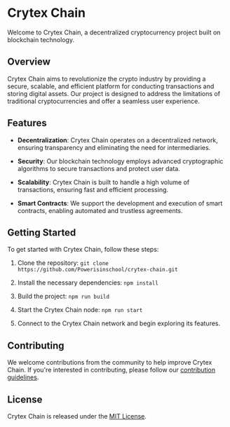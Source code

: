# Crytex Chain

Welcome to Crytex Chain, a decentralized cryptocurrency project built on blockchain technology.

## Overview

Crytex Chain aims to revolutionize the crypto industry by providing a secure, scalable, and efficient platform for conducting transactions and storing digital assets. Our project is designed to address the limitations of traditional cryptocurrencies and offer a seamless user experience.

## Features

- **Decentralization**: Crytex Chain operates on a decentralized network, ensuring transparency and eliminating the need for intermediaries.

- **Security**: Our blockchain technology employs advanced cryptographic algorithms to secure transactions and protect user data.

- **Scalability**: Crytex Chain is built to handle a high volume of transactions, ensuring fast and efficient processing.

- **Smart Contracts**: We support the development and execution of smart contracts, enabling automated and trustless agreements.

## Getting Started

To get started with Crytex Chain, follow these steps:

1. Clone the repository: `git clone https://github.com/Powerisinschool/crytex-chain.git`

2. Install the necessary dependencies: `npm install`

3. Build the project: `npm run build`

4. Start the Crytex Chain node: `npm run start`

5. Connect to the Crytex Chain network and begin exploring its features.

## Contributing

We welcome contributions from the community to help improve Crytex Chain. If you're interested in contributing, please follow our [contribution guidelines](CONTRIBUTING.md).

## License

Crytex Chain is released under the [MIT License](LICENSE).
